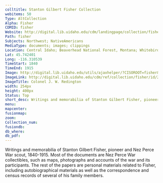 ```yaml
---
colltitle: Stanton Gilbert Fisher Collection
webitems: 50
Type: AltCollection
Alpha: Fisher
CDMID: fisher
Website: http://digital.lib.uidaho.edu/cdm/landingpage/collection/fisher
Path: fisher
Subjects: Northwest; NativeAmericans
MediaType: documents; images; clippings
Location: Central Idaho; Beaverhead National Forest, Montana; Whitebird battleground
Lat: 45.742401
Long: -116.310539
TimeStart: 1840
TimeEnd: 1915
Image: http://digital.lib.uidaho.edu/utils/ajaxhelper/?CISOROOT=fisher&CISOPTR=290&action=2&DMSCALE=65&DMWIDTH=300&DMHEIGHT=473&DMX=0&DMY=0&DMTEXT=&DMROTATE=0
ImageLink: http://digital.lib.uidaho.edu/cdm/ref/collection/fisher/id/290
ImageTitle: Colonel J. W. Redington
width: 254px
height: 400px
Status: Top
short_desc: Writings and memorabilia of Stanton Gilbert Fisher, pioneer and Nez Perce War scout, 1840-1915
menu: 
mapcenter: 
fusionmap: 
zoom: 
Collection_num: 
fusiondb: 
db_where: 
db_pdf: 
---
```

Writings and memorabilia of Stanton Gilbert Fisher, pioneer and Nez Perce War scout, 1840-1915. Most of the documents are Nez Perce War collectibles, such as maps, photographs and accounts of the war and its participants. The rest of the papers are personal materials related to Fisher, including autobiographical materials as well as the correspondence and census records of several of his family members.